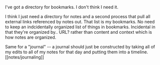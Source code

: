 I've got a directory for bookmarks. I don't think I need it.

I think I just need a directory for notes and a second process that pull all external links referenced by notes out. That list is my bookmarks. No need to keep an indcidentally organized list of things in bookmarks. Incidental in that they're organized by.. URL? rather than content and context which is how notes are organized.

Same for a "journal" -- a journal should just be constructed by taking all of my edits to all of my notes for that day and putting them into a timeline.
[[notes/journaling]]